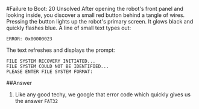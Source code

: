 #Failure to Boot: 20 Unsolved
After opening the robot's front panel and looking inside, you discover a small red button behind a tangle of wires. Pressing the button lights up the robot's primary screen. It glows black and quickly flashes blue. A line of small text types out:

`ERROR: 0x00000023`

The text refreshes and displays the prompt:

```
FILE SYSTEM RECOVERY INITIATED...
FILE SYSTEM COULD NOT BE IDENTIFIED...
PLEASE ENTER FILE SYSTEM FORMAT:
```

##Answer
1. Like any good techy, we google that error code which quickly gives us the answer `FAT32`
